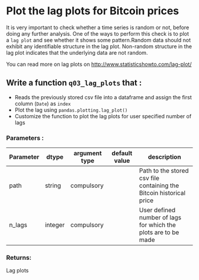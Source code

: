 # Plot the lag plots for Bitcoin prices

It is very important to check whether a time series is random or not, before doing any further analysis. One of the ways to perform this check is to plot a `lag plot` and see whether it shows some pattern.Random data should not exhibit any identifiable structure in the lag plot. Non-random structure in the lag plot indicates that the underlying data are not random. 

You can read more on lag plots on http://www.statisticshowto.com/lag-plot/

## Write a function `q03_lag_plots` that :
- Reads the previously stored csv file into a dataframe and assign the first column (`Date`) as `index`
- Plot the lag using `pandas.plotting.lag_plot()`
- Customize the function to plot the lag plots for user specified number of lags

### Parameters :
| Parameter | dtype | argument type | default value | description |
| --- | --- | --- | --- | --- |
| path | string | compulsory |  | Path to the stored csv file containing the Bitcoin historical price|
| n_lags | integer | compulsory |  | User defined number of lags for which the plots are to be made|

### Returns:
Lag plots